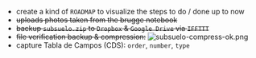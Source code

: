 * create a kind of `ROADMAP` to visualize the steps to do / done up to now
* ~~uploads photos taken from the brugge notebook~~
* ~~backup `subsuelo.zip` to `Dropbox` & `Google Drive` via `IFFTTT`~~
* ~~file verification backup & compression:~~
	![subsuelo-compress-ok.png](https://bitbucket.org/repo/AjyxMg/images/3929066438-subsuelo-compress-ok.png)
* capture Tabla de Campos (CDS): `order`, `number`, `type`